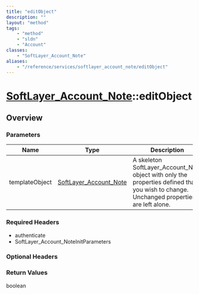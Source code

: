 ```yaml
---
title: "editObject"
description: ""
layout: "method"
tags:
    - "method"
    - "sldn"
    - "Account"
classes:
    - "SoftLayer_Account_Note"
aliases:
    - "/reference/services/softlayer_account_note/editObject"
---
```

# [SoftLayer_Account_Note](/reference/services/SoftLayer_Account_Note)::editObject




## Overview 


### Parameters 
|Name | Type | Description |
| --- | --- | --- |
|templateObject| <a href='/reference/datatypes/SoftLayer_Account_Note'>SoftLayer_Account_Note </a>| A skeleton SoftLayer_Account_Note object with only the properties defined that you wish to change. Unchanged properties are left alone.|


### Required Headers
* authenticate
* SoftLayer_Account_NoteInitParameters

### Optional Headers

### Return Values
boolean

